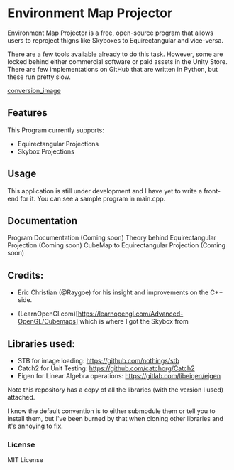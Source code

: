 
# Environment Map Projector

Environment Map Projector is a free, open-source program that allows users to reproject thigns like Skyboxes to Equirectangular and vice-versa.

There are a few tools available already to do this task. However, some are locked behind either commercial software or paid assets in the Unity Store. There are few implementations on GitHub that are written in Python, but these run pretty slow.

[conversion_image](https://drakeor.com/uploads/envmapproj_convert.png)

## Features

This Program currently supports:
* Equirectangular Projections
* Skybox Projections

## Usage

This application is still under development and I have yet to write a front-end for it. You can see a sample program in main.cpp.

## Documentation

Program Documentation (Coming soon)
Theory behind Equirectangular Projection (Coming soon)
CubeMap to Equirectangular Projection (Coming soon)

## Credits:

* Eric Christian (@Raygoe) for his insight and improvements on the C++ side. 

* (LearnOpenGl.com)[https://learnopengl.com/Advanced-OpenGL/Cubemaps] which is where I got the Skybox from

## Libraries used:

* STB for image loading: https://github.com/nothings/stb
* Catch2 for Unit Testing: https://github.com/catchorg/Catch2
* Eigen for Linear Algebra operations: https://gitlab.com/libeigen/eigen

Note this repository has a copy of all the libraries (with the version I used) attached.

I know the default convention is to either submodule them or tell you to install them, but I've been burned by that when cloning other libraries and it's annoying to fix.

### License

MIT License